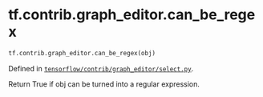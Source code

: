 <div itemscope itemtype="http://developers.google.com/ReferenceObject">
<meta itemprop="name" content="tf.contrib.graph_editor.can_be_regex" />
</div>

# tf.contrib.graph_editor.can_be_regex

``` python
tf.contrib.graph_editor.can_be_regex(obj)
```



Defined in [`tensorflow/contrib/graph_editor/select.py`](https://www.tensorflow.org/code/tensorflow/contrib/graph_editor/select.py).

Return True if obj can be turned into a regular expression.